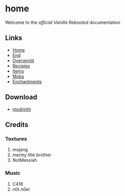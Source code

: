 # home
Welcome to the *official* _Vanilla Rebooted_ documentation

## Links

- [Home](/)
- [End](end)
- [Overworld](overworld)
- [Recipies](recipies)
- [Items](items)
- [Mobs](mobs)
- [Enchantments](enchantments)

<lb></lb>

## Download
- [modrinth](https://modrinth.com/datapack/vanilla-rebooted)

<lb></lb>

## Credits
### Textures
1. mojang
2. me/my litle brother
3. NotMessiah

### Music
1. C418
2. n0t.n0el